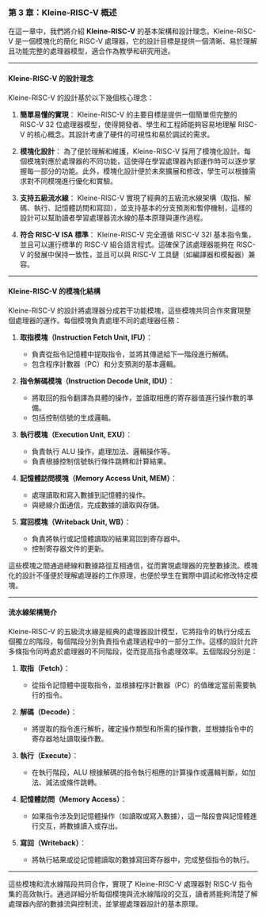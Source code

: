 ### 第 3 章：Kleine-RISC-V 概述

在這一章中，我們將介紹 **Kleine-RISC-V** 的基本架構和設計理念。Kleine-RISC-V 是一個模塊化的簡化 RISC-V 處理器，它的設計目標是提供一個清晰、易於理解且功能完整的處理器模型，適合作為教學和研究用途。

---

#### Kleine-RISC-V 的設計理念

Kleine-RISC-V 的設計基於以下幾個核心理念：

1. **簡單易懂的實現**：
   Kleine-RISC-V 的主要目標是提供一個簡單但完整的 RISC-V 32 位處理器模型，使得開發者、學生和工程師能夠容易地理解 RISC-V 的核心概念。其設計考慮了硬件的可視性和易於調試的需求。

2. **模塊化設計**：
   為了便於理解和維護，Kleine-RISC-V 採用了模塊化設計。每個模塊對應於處理器的不同功能，這使得在學習處理器內部運作時可以逐步掌握每一部分的功能。此外，模塊化設計便於未來擴展和修改，學生可以根據需求對不同模塊進行優化和實驗。

3. **支持五級流水線**：
   Kleine-RISC-V 實現了經典的五級流水線架構（取指、解碼、執行、記憶體訪問和寫回），並支持基本的分支預測和暫停機制，這樣的設計可以幫助讀者學習處理器流水線的基本原理與運作過程。

4. **符合 RISC-V ISA 標準**：
   Kleine-RISC-V 完全遵循 RISC-V 32I 基本指令集，並且可以運行標準的 RISC-V 組合語言程式。這確保了該處理器能夠在 RISC-V 的發展中保持一致性，並且可以與 RISC-V 工具鏈（如編譯器和模擬器）兼容。

---

#### Kleine-RISC-V 的模塊化結構

Kleine-RISC-V 的設計將處理器分成若干功能模塊，這些模塊共同合作來實現整個處理器的運作。每個模塊負責處理不同的處理器任務：

1. **取指模塊（Instruction Fetch Unit, IFU）**：
   - 負責從指令記憶體中提取指令，並將其傳遞給下一階段進行解碼。
   - 包含程序計數器（PC）和分支預測的基本邏輯。

2. **指令解碼模塊（Instruction Decode Unit, IDU）**：
   - 將取回的指令翻譯為具體的操作，並讀取相應的寄存器值進行操作數的準備。
   - 包括控制信號的生成邏輯。

3. **執行模塊（Execution Unit, EXU）**：
   - 負責執行 ALU 操作，處理加法、邏輯操作等。
   - 負責根據控制信號執行條件跳轉和計算結果。

4. **記憶體訪問模塊（Memory Access Unit, MEM）**：
   - 處理讀取和寫入數據到記憶體的操作。
   - 與總線介面通信，完成數據的讀取與存儲。

5. **寫回模塊（Writeback Unit, WB）**：
   - 負責將執行或記憶體讀取的結果寫回到寄存器中。
   - 控制寄存器文件的更新。

這些模塊之間通過總線和數據路徑互相通信，從而實現處理器的完整數據流。模塊化的設計不僅便於理解處理器的工作原理，也便於學生在實際中調試和修改特定模塊。

---

#### 流水線架構簡介

Kleine-RISC-V 的五級流水線是經典的處理器設計模型，它將指令的執行分成五個獨立的階段，每個階段分別負責指令處理過程中的一部分工作。這樣的設計允許多條指令同時處於處理器的不同階段，從而提高指令處理效率。五個階段分別是：

1. **取指（Fetch）**：
   - 從指令記憶體中提取指令，並根據程序計數器（PC）的值確定當前需要執行的指令。

2. **解碼（Decode）**：
   - 將提取的指令進行解析，確定操作類型和所需的操作數，並根據指令中的寄存器地址讀取操作數。

3. **執行（Execute）**：
   - 在執行階段，ALU 根據解碼的指令執行相應的計算操作或邏輯判斷，如加法、減法或條件跳轉。

4. **記憶體訪問（Memory Access）**：
   - 如果指令涉及到記憶體操作（如讀取或寫入數據），這一階段會與記憶體進行交互，將數據讀入或存出。

5. **寫回（Writeback）**：
   - 將執行結果或從記憶體讀取的數據寫回寄存器中，完成整個指令的執行。

---

這些模塊和流水線階段共同合作，實現了 Kleine-RISC-V 處理器對 RISC-V 指令集的高效執行。通過詳細分析每個模塊與流水線階段的交互，讀者將能夠清楚了解處理器內部的數據流與控制流，並掌握處理器設計的基本原理。